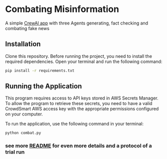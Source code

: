 # Combating Misinformation

A simple [CrewAI app](https://github.com/joaomdmoura/crewAI) with three Agents generating, fact checking and combating fake news

## Installation

Clone this repository.
Before running the project, you need to install the required dependencies. Open your terminal and run the following command:

```bash
pip install -r requirements.txt
```

## Running the Application

This program requires access to API keys stored in AWS Secrets Manager. To allow the program to retrieve these secrets, you need to have a valid CrowdSmart AWS access key with the appropriate permissions configured on your computer. 

To run the application, use the following command in your terminal:

```bash
python combat.py
```

### see more [README](README.pdf) for even more details and a protocol of a trial run

